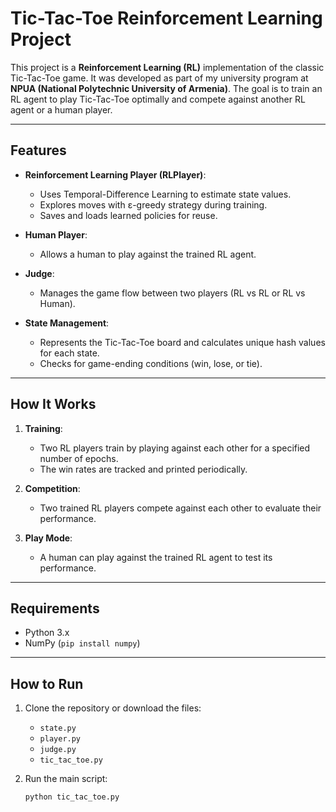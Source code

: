 # Tic-Tac-Toe Reinforcement Learning Project

This project is a **Reinforcement Learning (RL)** implementation of the classic Tic-Tac-Toe game. It was developed as part of my university program at **NPUA (National Polytechnic University of Armenia)**. The goal is to train an RL agent to play Tic-Tac-Toe optimally and compete against another RL agent or a human player.

---

## **Features**

- **Reinforcement Learning Player (RLPlayer)**:
  - Uses Temporal-Difference Learning to estimate state values.
  - Explores moves with ε-greedy strategy during training.
  - Saves and loads learned policies for reuse.

- **Human Player**:
  - Allows a human to play against the trained RL agent.

- **Judge**:
  - Manages the game flow between two players (RL vs RL or RL vs Human).

- **State Management**:
  - Represents the Tic-Tac-Toe board and calculates unique hash values for each state.
  - Checks for game-ending conditions (win, lose, or tie).

---

## **How It Works**

1. **Training**:
   - Two RL players train by playing against each other for a specified number of epochs.
   - The win rates are tracked and printed periodically.

2. **Competition**:
   - Two trained RL players compete against each other to evaluate their performance.

3. **Play Mode**:
   - A human can play against the trained RL agent to test its performance.

---

## **Requirements**

- Python 3.x
- NumPy (`pip install numpy`)

---

## **How to Run**

1. Clone the repository or download the files:
   - `state.py`
   - `player.py`
   - `judge.py`
   - `tic_tac_toe.py`

2. Run the main script:
   ```bash
   python tic_tac_toe.py
